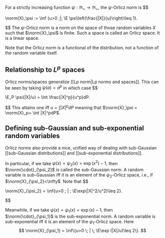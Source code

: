 For a strictly increasing function $\psi: \Re_+\to\Re_+$, the $\psi$-Orlicz norm is 
$$

\norm{X}_\psi := \inf \{u>0 \;|\; \E \psi\left(\frac{|X|}{u}\right)\leq 1\}.

$$
The $\psi$-Orlicz norm is a norm on the space of those random variables $X$ such that $\norm{X}_\psi$ is finite. Such a space is called an Orlicz space. It is a linear space. 

Note that the Orlicz norm is a functional of the distribution, not a function of the random variable itself. 

## Relationship to $L^p$ spaces 

Orlicz norms/spaces generalize [[Lp norm|Lp norms and spaces]]. This can be seen by taking $\psi(a) = a^p$ in which case 
$$

\E_P \psi(|X|/u) = \int \frac{|X|^p}{u^p}dP.

$$
This attains one iff $u = \int |X|^pdP$ meaning that $\norm{X}_\psi = \norm{X}_p= \int |X|^pdP$. 

## Defining sub-Gaussian and sub-exponential random variables 

Orlicz norms also provide a nice, unified way of dealing with sub-Gaussian [[sub-Gaussian distributions]] and [[sub-exponential distributions]].  

In particular, if we take $\psi(x) = \psi_2(x) = \exp(x^2)-1$, then $\norm{\cdot}_{\psi_2}$ is called the sub-Gaussian norm. A random variable is sub-Gaussian iff it is an element of the $\psi_2$-Orlicz space, i.e., if $\norm{X}_{\psi_2}<\infty$. Note that 
$$

\norm{X}_{\psi_2} = \inf\{u>0 \; | \; \E\exp(|X|^2/u^2)\leq 2\}.

$$

Meanwhile, if we take $\psi(x) = \psi_1(x) = \exp(x) -1$, then $\norm{\cdot}_{\psi_1}$ is the sub-exponential norm. A random variable is sub-exponential iff it is an element of the $\psi_1$-Orlicz space. Here $$
\norm{X}_{\psi_1} = \inf\{u>0 \; | \; \E\exp (|X|/u)\leq 2\}.
$$ 
